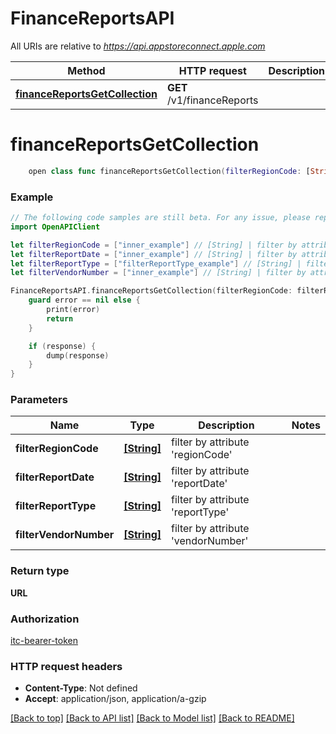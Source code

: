 # FinanceReportsAPI

All URIs are relative to *https://api.appstoreconnect.apple.com*

Method | HTTP request | Description
------------- | ------------- | -------------
[**financeReportsGetCollection**](FinanceReportsAPI.md#financereportsgetcollection) | **GET** /v1/financeReports | 


# **financeReportsGetCollection**
```swift
    open class func financeReportsGetCollection(filterRegionCode: [String], filterReportDate: [String], filterReportType: [FilterReportType_financeReportsGetCollection], filterVendorNumber: [String], completion: @escaping (_ data: URL?, _ error: Error?) -> Void)
```



### Example
```swift
// The following code samples are still beta. For any issue, please report via http://github.com/OpenAPITools/openapi-generator/issues/new
import OpenAPIClient

let filterRegionCode = ["inner_example"] // [String] | filter by attribute 'regionCode'
let filterReportDate = ["inner_example"] // [String] | filter by attribute 'reportDate'
let filterReportType = ["filterReportType_example"] // [String] | filter by attribute 'reportType'
let filterVendorNumber = ["inner_example"] // [String] | filter by attribute 'vendorNumber'

FinanceReportsAPI.financeReportsGetCollection(filterRegionCode: filterRegionCode, filterReportDate: filterReportDate, filterReportType: filterReportType, filterVendorNumber: filterVendorNumber) { (response, error) in
    guard error == nil else {
        print(error)
        return
    }

    if (response) {
        dump(response)
    }
}
```

### Parameters

Name | Type | Description  | Notes
------------- | ------------- | ------------- | -------------
 **filterRegionCode** | [**[String]**](String.md) | filter by attribute &#39;regionCode&#39; | 
 **filterReportDate** | [**[String]**](String.md) | filter by attribute &#39;reportDate&#39; | 
 **filterReportType** | [**[String]**](String.md) | filter by attribute &#39;reportType&#39; | 
 **filterVendorNumber** | [**[String]**](String.md) | filter by attribute &#39;vendorNumber&#39; | 

### Return type

**URL**

### Authorization

[itc-bearer-token](../README.md#itc-bearer-token)

### HTTP request headers

 - **Content-Type**: Not defined
 - **Accept**: application/json, application/a-gzip

[[Back to top]](#) [[Back to API list]](../README.md#documentation-for-api-endpoints) [[Back to Model list]](../README.md#documentation-for-models) [[Back to README]](../README.md)

